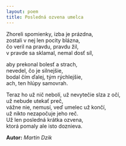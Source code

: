 ```yaml
---
layout: poem
title: Posledná ozvena umelca
---
```


Zhoreli spomienky,  izba je prázdna,  
zostali v nej len pocity blázna,  
čo veril na pravdu, pravdu žil,  
v pravde sa sklamal, nemal dosť síl,  

aby prekonal bolesť a strach,  
nevedel, čo je silnejšie,  
bodal čím ďalej, tým rýchlejšie,  
ach, ten hlúpy samovrah.  

Teraz ho už nič nebolí,  už nevytečie slza z očí,  
už nebude utekať preč,  
vážne nie, nemusí,  veď umelec už končí,  
už nikto nezapočuje jeho reč.  
Už len posledná krátka ozvena,  
ktorá pomaly ale isto doznieva.  

**Autor:** *Martin Dzik*  
